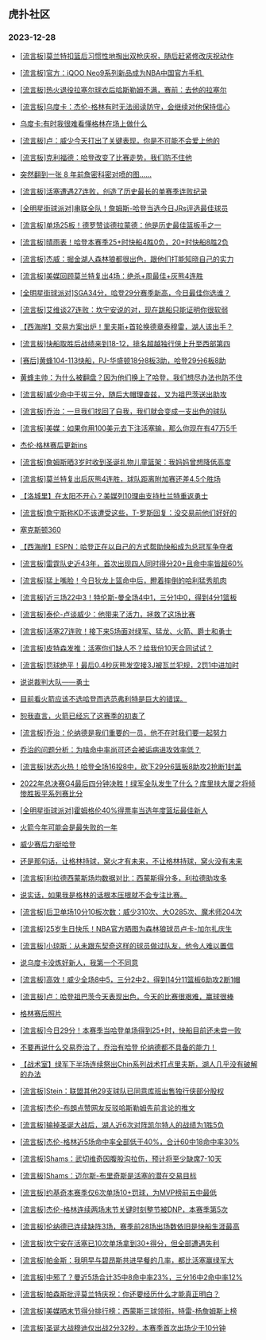 ## 虎扑社区 
### 2023-12-28

+ [[流言板]莫兰特扣篮后习惯性地掏出双枪庆祝，随后赶紧修改庆祝动作](https://bbs.hupu.com/623898232.html)

+ [[流言板]官方：iQOO Neo9系列新品成为NBA中国官方手机 ](https://bbs.hupu.com/623905246.html)

+ [[流言板]热火退役拉塞尔球衣后哈斯勒姆不满，赛前：去他的拉塞尔](https://bbs.hupu.com/623908133.html)

+ [[流言板]乌度卡：杰伦-格林有时无法阅读防守，会继续对他保持信心](https://bbs.hupu.com/623904672.html)

+ [乌度卡:有时我很难看懂格林在场上做什么](https://bbs.hupu.com/623898739.html)

+ [[流言板]卢：威少今天打出了关键表现，你是不可能不会爱上他的](https://bbs.hupu.com/623906688.html)

+ [[流言板]克利福德：哈登改变了比赛走势，我们防不住他](https://bbs.hupu.com/623901771.html)

+ [突然翻到一张 8 年前詹密科密对喷的图……](https://bbs.hupu.com/623901514.html)

+ [[流言板]活塞遭遇27连败，创造了历史最长的单赛季连败纪录](https://bbs.hupu.com/623894639.html)

+ [[全明星街球派对]串联全队！詹姆斯-哈登当选今日JRs评选最佳球员](https://bbs.hupu.com/623905110.html)

+ [[流言板]单场25板！德罗赞谈德拉蒙德：他是历史最佳篮板手之一](https://bbs.hupu.com/623910417.html)

+ [[流言板]晴雨表！哈登本赛季25+时快船4胜0负，20+时快船8胜2负](https://bbs.hupu.com/623901320.html)

+ [[流言板]杰威：掘金湖人森林狼都很出色，跟他们打能知晓自己的实力](https://bbs.hupu.com/623904931.html)

+ [[流言板]美媒回顾莫兰特复出4场：绝杀+周最佳+灰熊4连胜](https://bbs.hupu.com/623907544.html)

+ [[全明星街球派对]SGA34分，哈登29分赛季新高，今日最佳你选谁？](https://bbs.hupu.com/623901002.html)

+ [[流言板]艾维谈27连败：坎宁安说的对，现在跳船只能证明你很软弱](https://bbs.hupu.com/623906512.html)

+ [【西海岸】交易方案出炉！里夫斯+首轮换德章泰穆雷，湖人该出手？](https://bbs.hupu.com/623901509.html)

+ [[流言板]快船取胜后战绩来到18-12，排名超越独行侠上升至西部第四](https://bbs.hupu.com/623900971.html)

+ [[赛后]黄蜂104-113快船，PJ-华盛顿18分8板3助，哈登29分6板8助](https://bbs.hupu.com/623900457.html)

+ [黄蜂主帅：为什么被翻盘？因为他们换上了哈登，我们想尽办法也防不住](https://bbs.hupu.com/623906030.html)

+ [[流言板]威少命中干拔三分，随后大帽理查兹，又为祖巴茨送出助攻](https://bbs.hupu.com/623900013.html)

+ [[流言板]乔治：一旦我们找回了自我，我们就会变成一支出色的球队](https://bbs.hupu.com/623906304.html)

+ [[流言板]美媒：如果你用100美元去下注活塞输，那么你现在有47万5千](https://bbs.hupu.com/623898557.html)

+ [杰伦·格林赛后更新ins](https://bbs.hupu.com/623900596.html)

+ [[流言板]詹姆斯晒3岁时收到圣诞礼物儿童篮架：我妈妈曾想降低高度](https://bbs.hupu.com/623901810.html)

+ [[流言板]莫兰特复出后灰熊4连胜，球队距离附加赛还差4.5个胜场](https://bbs.hupu.com/623897774.html)

+ [【洛城里】在太阳不开心？美媒列10理由支持杜兰特重返勇士](https://bbs.hupu.com/623901502.html)

+ [[流言板]詹宁斯称KD不该遭受这些，T-罗斯回复：没交易前他们好好的](https://bbs.hupu.com/623911578.html)

+ [塞克斯顿360](https://bbs.hupu.com/623908832.html)

+ [【西海岸】ESPN：哈登正在以自己的方式帮助快船成为总冠军争夺者](https://bbs.hupu.com/623905890.html)

+ [[流言板]雷霆队史近43年，首次出现四人同时得分20+且命中率皆超60%](https://bbs.hupu.com/623900986.html)

+ [[流言板]猛上嘴脸！今日狄龙上篮命中后，瞪着摔倒的哈利猛秀肌肉](https://bbs.hupu.com/623901259.html)

+ [[流言板]近三场22中3！特伦斯-曼全场4中1，三分1中0，得到4分1篮板](https://bbs.hupu.com/623900788.html)

+ [[流言板]泰伦-卢谈威少：他带来了活力，拯救了这场比赛](https://bbs.hupu.com/623901109.html)

+ [[流言板]活塞27连败！接下来5场面对绿军、猛龙、火箭、爵士和勇士](https://bbs.hupu.com/623896843.html)

+ [[流言板]皮特森发推：活塞你们缺人不？给我份10天合同试试？](https://bbs.hupu.com/623899153.html)

+ [[流言板]罚球绝平！最后0.4秒灰熊发空接3J被瓦兰犯规，2罚1中进加时](https://bbs.hupu.com/623896540.html)

+ [说说裁判大队——勇士](https://bbs.hupu.com/623904537.html)

+ [目前看火箭应该不选哈登而选范弗利特是巨大的错误。](https://bbs.hupu.com/623900967.html)

+ [恕我直言，火箭已经忘了这赛季的初衷了](https://bbs.hupu.com/623897437.html)

+ [[流言板]乔治：伦纳德是我们重要的一员，他不在时我们要一起努力](https://bbs.hupu.com/623902771.html)

+ [乔治的问题分析：为啥命中率尚可还会被诟病进攻效率低？](https://bbs.hupu.com/623908901.html)

+ [[流言板]状态火热！哈登全场16投8中，砍下29分6篮板8助攻2抢断1封盖](https://bbs.hupu.com/623900501.html)

+ [2022年总决赛G4最后四分钟决胜！绿军全队发生了什么？库里扶大厦之将倾惨胜扳平系列赛比分](https://bbs.hupu.com/623899252.html)

+ [[全明星街球派对]霍姆格伦40%得票率当选年度篮坛最佳新人](https://bbs.hupu.com/623904752.html)

+ [火箭今年可能会是最失败的一年](https://bbs.hupu.com/623909379.html)

+ [威少赛后力挺哈登](https://bbs.hupu.com/623909966.html)

+ [还是那句话，让格林持球，窝火才有未来，不让格林持球，窝火没有未来](https://bbs.hupu.com/623908142.html)

+ [[流言板]利拉德西蒙斯场均数据对比：西蒙斯得分多，利拉德助攻多](https://bbs.hupu.com/623911228.html)

+ [说实话，如果我是格林的话根本压根就不会专注比赛。](https://bbs.hupu.com/623909683.html)

+ [[流言板]后卫单场10分10板次数：威少310次、大O285次、魔术师204次](https://bbs.hupu.com/623901130.html)

+ [[流言板]25岁生日快乐！NBA官方晒图为森林狼球员卢卡-加尔扎庆生](https://bbs.hupu.com/623909838.html)

+ [[流言板]小琼斯：从未跟东契奇这样的球员做过队友，他令人难以置信](https://bbs.hupu.com/623904158.html)

+ [说乌度卡没炼好新人，我第一个不同意](https://bbs.hupu.com/623908621.html)

+ [[流言板]高效！威少全场8中5，三分2中2，得到14分11篮板6助攻2断1帽](https://bbs.hupu.com/623900659.html)

+ [[流言板]卢：哈登祖巴茨今天表现出色，今天的比赛很艰难，赢球很棒](https://bbs.hupu.com/623906207.html)

+ [格林赛后照片](https://bbs.hupu.com/623908262.html)

+ [[流言板]今日29分！本赛季当哈登单场得到25+时，快船目前还未尝一败](https://bbs.hupu.com/623900548.html)

+ [不要再说什么交易乔治了，乔治有哈登 伦纳德都不具备的能力！](https://bbs.hupu.com/623908400.html)

+ [【战术室】绿军下半场连续祭出Chin系列战术打点里夫斯，湖人几乎没有破解的办法](https://bbs.hupu.com/623900345.html)

+ [[流言板]Stein：联盟其他29支球队已同意库班出售独行侠部分股权](https://bbs.hupu.com/623911974.html)

+ [[流言板]杰伦-布朗点赞网友反驳哈斯勒姆先前言论的推文](https://bbs.hupu.com/623911655.html)

+ [[流言板]输掉圣诞大战后，湖人近6次对阵凯尔特人的战绩为1胜5负](https://bbs.hupu.com/623912091.html)

+ [[流言板]杰伦-格林近5场命中率全部低于40%，合计60中18命中率30%](https://bbs.hupu.com/623912515.html)

+ [[流言板]Shams：武切维奇因腹股沟拉伤，预计将至少缺席7-10天](https://bbs.hupu.com/623911764.html)

+ [[流言板]Shams：迈尔斯-布里奇斯是活塞的潜在交易目标](https://bbs.hupu.com/623912339.html)

+ [[流言板]约基奇本赛季仅6次单场10+罚球，为MVP榜前五中最低](https://bbs.hupu.com/623912179.html)

+ [[流言板]杰伦-格林连续两场末节关键时刻整节被DNP，本赛季第5次](https://bbs.hupu.com/623912337.html)

+ [[流言板]伦纳德已连续缺阵3场，赛季前28场出场数依旧是快船生涯最高](https://bbs.hupu.com/623912028.html)

+ [[流言板]坎宁安在活塞已10次单场拿到30+得分，但全部遭遇失利](https://bbs.hupu.com/623912477.html)

+ [[流言板]帕金斯：我明早与碧昂斯共进早餐的几率，都比活塞赢绿军大](https://bbs.hupu.com/623912504.html)

+ [[流言板]中邪了？曼近5场合计35中8命中率23%，三分16中2命中率12%](https://bbs.hupu.com/623912421.html)

+ [[流言板]帕森斯批评莫兰特庆祝：你还要经历什么才能真正明白？](https://bbs.hupu.com/623912633.html)

+ [[流言板]美媒晒末节得分排行榜：西蒙斯三球领衔，特雷-杨詹姆斯上榜](https://bbs.hupu.com/623912061.html)

+ [[流言板]圣诞大战穆迪仅出战2分32秒，本赛季首次出场少于10分钟](https://bbs.hupu.com/623912642.html)

